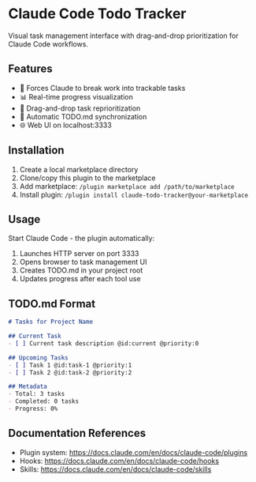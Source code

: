 # Claude Code Todo Tracker

Visual task management interface with drag-and-drop prioritization for Claude Code workflows.

## Features

- 🎯 Forces Claude to break work into trackable tasks
- 📊 Real-time progress visualization
- 🔄 Drag-and-drop task reprioritization
- 📝 Automatic TODO.md synchronization
- 🌐 Web UI on localhost:3333

## Installation

1. Create a local marketplace directory
2. Clone/copy this plugin to the marketplace
3. Add marketplace: `/plugin marketplace add /path/to/marketplace`
4. Install plugin: `/plugin install claude-todo-tracker@your-marketplace`

## Usage

Start Claude Code - the plugin automatically:
1. Launches HTTP server on port 3333
2. Opens browser to task management UI
3. Creates TODO.md in your project root
4. Updates progress after each tool use

## TODO.md Format

```markdown
# Tasks for Project Name

## Current Task
- [ ] Current task description @id:current @priority:0

## Upcoming Tasks
- [ ] Task 1 @id:task-1 @priority:1
- [ ] Task 2 @id:task-2 @priority:2

## Metadata
- Total: 3 tasks
- Completed: 0 tasks
- Progress: 0%
```

## Documentation References

- Plugin system: https://docs.claude.com/en/docs/claude-code/plugins
- Hooks: https://docs.claude.com/en/docs/claude-code/hooks
- Skills: https://docs.claude.com/en/docs/claude-code/skills
